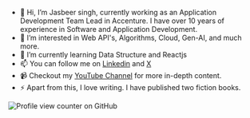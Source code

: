 - 👋 Hi, I’m Jasbeer singh, currently working as an Application Development Team Lead in Accenture. I have over 10 years of experience in Software and Application Development.
- 👀 I’m interested in Web API's, Algorithms, Cloud, Gen-AI, and much more.
- 🌱 I’m currently learning Data Structure and Reactjs
- 📫 You can follow me on [Linkedin](https://www.linkedin.com/in/singhjasbeer/) and [X](https://x.com/codewithjasbeer)
- 📹 Checkout my [YouTube Channel](https://www.youtube.com/@Codewithjasbeer) for more in-depth content.
- ⚡ Apart from this, I love writing. I have published two fiction books.

  
![Profile view counter on GitHub](https://komarev.com/ghpvc/?username=codewithjasbeer)

<!---
jasbeersingh02/jasbeersingh02 is a ✨ special ✨ repository because its `README.md` (this file) appears on your GitHub profile.
You can click the Preview link to take a look at your changes.
--->
